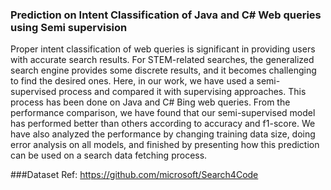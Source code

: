 ### Prediction on Intent Classification of Java and C# Web queries using Semi supervision

Proper intent classification of web queries is significant in providing users with accurate search results. For STEM-related searches, the generalized search engine provides some discrete results, and it becomes challenging to find the desired ones. Here, in our work, we have used a semi-supervised process and compared it with supervising approaches. This process has been done on Java and C# Bing web queries. From the performance comparison, we have found that our semi-supervised model has performed better than others according to accuracy and f1-score. We have also analyzed the performance by changing training data size, doing error analysis on all models, and finished by presenting how this prediction can be used on a search data fetching process.



###Dataset Ref:  https://github.com/microsoft/Search4Code
